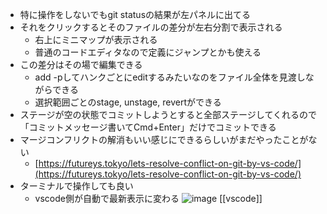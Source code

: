 
- 特に操作をしないでもgit statusの結果が左パネルに出てる
- それをクリックするとそのファイルの差分が左右分割で表示される
    - 右上にミニマップが表示される
    - 普通のコードエディタなので定義にジャンプとかも使える
- この差分はその場で編集できる
    - add -pしてハンクごとにeditするみたいなのをファイル全体を見渡しながらできる
    - 選択範囲ごとのstage, unstage, revertができる
- ステージが空の状態でコミットしようとすると全部ステージしてくれるので「コミットメッセージ書いてCmd+Enter」だけでコミットできる
- マージコンフリクトの解消もいい感じにできるらしいがまだやったことがない
    - [https://futureys.tokyo/lets-resolve-conflict-on-git-by-vs-code/](https://futureys.tokyo/lets-resolve-conflict-on-git-by-vs-code/)
- ターミナルで操作しても良い
    - vscode側が自動で最新表示に変わる
![image](https://gyazo.com/a1bcb91b5c90e2ad1d3abd477a55179a/thumb/1000)
[[vscode]]
